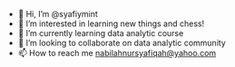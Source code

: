 - 👋 Hi, I’m @syafiymint
- 👀 I’m interested in learning new things and chess!
- 🌱 I’m currently learning data analytic course
- 💞️ I’m looking to collaborate on data analytic community
- 📫 How to reach me nabilahnursyafiqah@yahoo.com

<!---
syafiymint/syafiymint is a ✨ special ✨ repository because its `README.md` (this file) appears on your GitHub profile.
You can click the Preview link to take a look at your changes.
--->
